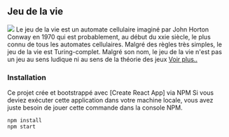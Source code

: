 
## Jeu de la vie
<img class="ui  right floated rounded image" src="https://upload.wikimedia.org/wikipedia/commons/e/e5/Gospers_glider_gun.gif">
Le jeu de la vie est un automate cellulaire imaginé par John Horton Conway en 1970 qui est probablement, au début du xxie siècle, le plus connu de tous les automates cellulaires. Malgré des règles très simples, le jeu de la vie est Turing-complet.
Malgré son nom, le jeu de la vie n'est pas un jeu au sens ludique ni au sens de la théorie des jeux
<a target="_blank" href="https://fr.wikipedia.org/wiki/Jeu_de_la_vie">Voir plus..</a>

### Installation
Ce  projet  crée et bootstrappé avec [Create React App] via NPM 
Si vous deviez exécuter cette application dans votre machine locale, vous avez juste besoin de jouer cette commande dans la console NPM.
```
npm install
npm start
```
